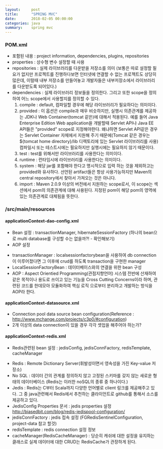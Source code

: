 ```yaml
---
layout:     post
title:      "SPRING MVC"
date:       2018-02-05 00:00:00
categories: java
summary:    spring mvc
---
```


### POM.xml

- 포함된 내용 : project information, dependencies, plugins, repositories
- properties : 상수형 변수 설정할 때 사용
- repositories : 실제 라이브러리를 다운받을 저장소를 의미 (보통은 따로 설정할 필요가 없지만 프로젝트를 진행하다보면 인터넷에 연결할 수 없는 프로젝트도 상당히 많은데, 이럴때 내부 저장소를 만들어놓고 개발자들은 내부저장소에서 라이브러리를 다운받도록 되어있다.)
- dependencies : 실제 라이브러리 정보들을 정의한다. 
  그리고 또한 scope을 정의하여 어느 scope에서 사용할지를 정의할 수 있다. 
  1. compile : default, 컴파일할 경우에 해당 라이브러리가 필요하다는 의미이다. 
  2. provided : 이 옵션은 compile과 매우 비슷하지만, 실행시 의존관계를 제공하는 JDK나 Web Container(tomcat 같은)에 대해서 적용된다.  예를 들어 Java Enterprise Edition Web application을 개발할때 Servlet API나 Java EE API들은 "provided" scope로 지정해야한다. 왜냐하면 Servlet API같은 경우는 Servlet Container 자체에서 지원해 주기 때문에(Tomcat 같은 경우는 ${tomcat home directory}/lib 디렉토리에 있는 Servlet 라이브러리를 사용) 컴파일시 또는 테스트시에는 필요하지만 실행시에는 필요하지 않기 때문이다.
  3. test : test를 위해서만 라이브러리를 사용한다는 의미이다. 
  4. runtime : 런타임시에 라이브러리를 사용한다는 의미이다. 
  5. system : 해당 jar를 포함해야 한다고 명시적으로 입력 하는 것을 제외하고는 provided와 유사하다. 선언된 artifact들은 항상 사용가능하지만 Maven의 central repository에서 찾아서 가져오는 것은 아니다.
  6. import : Maven 2.0.9 이상의 버전에서 지원하는 scope로서, 이 scope는 <dependencyManagement> 섹션에서 pom의 의존관계에 대해 사용된다. 지정된 pom이 해당 pom의 <dependencyManagement> 영역에 있는 의존관계로 대체됨을 뜻한다.

### /src/main/resources

#### applicationContext-dao-config.xml

- Bean 설정 : transactionManager, hibernateSessionFactory (하나의 bean으로 multi database를 구성할 수는 없을까?! - 확인해보기)
- AOP 설정 

* transactionManager : localsessionfactorybean을 사용하여 db connection이 이루어졌다면 그 이후에 crud를 하도록 transaction을 구현한 manager
* LocalSessionFactoryBean : 데이터베이스와의 연결을 위한 bean 구성
* AOP : Aspect Orientied Programming(관점지향언어) 시스템 전반에 산재하여 같은 목적이나 용도로 쓰이고 있는 기능을 Cross Cutting Concerns이라 하며, 관련된 코드를 한데모아 모듈화하여 핵심 로직 으로부터 분리하고 개발하는 방식을 AOP라 한다. 

#### applicationContext-datasource.xml

- Connection pool data source bean configuration(Reference : http://www.mchange.com/projects/c3p0/#configuration)
- 2개 이상의 data connection이 있을 경우 각각 셋업을 해주어야 하는가?

#### applicationContext-redis.xml

- Redis관련된 bean 설정 : jedisConfig, jedisConnFactory, redisTemplate, cacheManager

* Redis : Remote Dictionary Server(휘발성이면서 영속성을 가진 Key-value 저장소) 
* No SQL : 데이터 간의 관계를 정의하지 않고 고정된 스키마를 갖지 않는 새로운 형태의 데이터베이스 (Redis는 이러한 noSQL의 종류 중 하나이다.)
* Jedis : Redis는 C부터 Scala까지 다양한 언어별로 client 링크를 제공해주고 있다. 그 중 java관련해서 Redis에서 추천하는 클라이언트로 github를 통해서 소스를 제공하고 있다. 
* JedisConfig Properties 문서 : jedis properties 설정 http://biasedbit.com/blog/redis-jedispool-configuration/
* jedisConnFactory : jedis 접속 설정 (FGRedisSentinelConfiguration, project-data 참고 할것)
* redisTemplate : redis connection 설정 정보
* cacheManager(RedisCacheManager) : 당순히 캐쉬에 대한 설정을 유지하는 클래스로 실제 데이터에 대한 CRUD는 RedisCache가 관장하게 된다. 
